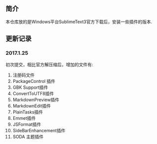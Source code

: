 ## 简介
本仓库放的是Windows平台SublimeText3官方下载后，安装一些插件的版本.

## 更新记录
### 2017.1.25
初次提交，相比官方解压缩后，增加的文件有:
1. 注册码文件
2. PackageControl 插件
3. GBK Support插件
4. ConvertToUTF8插件
5. MarkdownPreview插件
6. MarkdownEdit插件
7. PlainTasks插件
8. Emmet插件
9. JSFormat插件
10. SideBarEnhancement插件
11. SODA 主题插件
